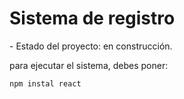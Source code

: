 <h1> Sistema de registro </h1>  
- Estado del proyecto: en construcción.

para ejecutar el sistema, debes poner:

````npm instal react````
